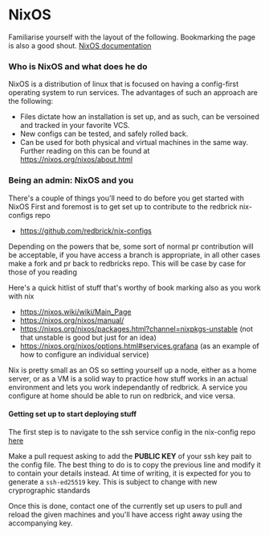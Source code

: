 # NixOS

Familiarise yourself with the layout of the following. Bookmarking the page is also a good shout.
[NixOS documentation](https://nixos.org/nixos/manual/)


### Who is NixOS and what does he do
NixOS is a distribution of linux that is focused on having a config-first operating system to run services. The advantages of such an approach are the following:
 - Files dictate how an installation is set up, and as such, can be versoined and tracked in your favorite VCS.
 - New configs can be tested, and safely rolled back.
 - Can be used for both physical and virtual machines in the same way.
Further reading on this can be found at https://nixos.org/nixos/about.html


### Being an admin: NixOS and you
There's a couple of things you'll need to do before you get started with NixOS
First and foremost is to get set up to contribute to the redbrick nix-configs repo

 - https://github.com/redbrick/nix-configs
 
Depending on the powers that be, some sort of normal pr contribution will be acceptable, if you have access a branch is appropriate, in all other cases make a fork and pr back to redbricks repo. This will be case by case for those of you reading

Here's a quick hitlist of stuff that's worthy of book marking also as you work with nix

 - https://nixos.wiki/wiki/Main_Page
 - https://nixos.org/nixos/manual/
 - https://nixos.org/nixos/packages.html?channel=nixpkgs-unstable (not that unstable is good but just for an idea)
 - https://nixos.org/nixos/options.html#services.grafana (as an example of how to configure an individual service)
 
Nix is pretty small as an OS so setting yourself up a node, either as a home server, or as a VM is a solid way to practice how stuff works in an actual environment and lets you work independantly of redbrick. A service you configure at home should be able to run on redbrick, and vice versa.

#### Getting set up to start deploying stuff

The first step is to navigate to the ssh service config in the nix-config repo [here](https://github.com/redbrick/nix-configs/blob/master/services/ssh.nix)

Make a pull request asking to add the **PUBLIC KEY** of your ssh key pait to the config file. The best thing to do is to copy the previous line and modify it to contain your details instead. At time of writing, it is expected for you to generate a `ssh-ed25519` key. This is subject to change with new cryprographic standards

Once this is done, contact one of the currently set up users to pull and reload the given machines and you'll have access right away using the accompanying key.
